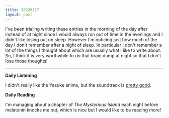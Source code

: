 ```yaml
---
title: 20220217
layout: post
---
```


I've been trialing writing these entries in the morning of the day after instead of at night since I would always run out of time in the evenings and I didn't like losing out on sleep. However I'm noticing just how much of the day I don't remember after a night of sleep. In particular I don't remember a lot of the things I thought about which are usually what I like to write about. So, I think it is very worthwhile to do that brain dump at night so that I don't lose those thoughts!

---

**Daily Listening**

I didn't really like the Yasuke anime, but the soundtrack is [pretty good](https://open.spotify.com/track/4y8EILMb6SpBnaZ5KGpbdo?si=d2f552533f474fbf).

**Daily Reading**

I'm managing about a chapter of *The Mysterious Island* each night before melatonin knocks me out, which is nice but I would like to be reading more!